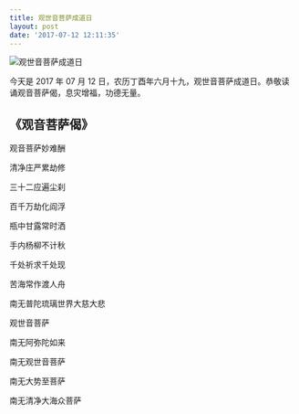 ```yaml
---
title: 观世音菩萨成道日
layout: post
date: '2017-07-12 12:11:35'
---
```


![观世音菩萨成道日](http://img.mp.itc.cn/upload/20160716/85d5eac94a0e4e808148f5dfc16dbb31.jpg)

今天是 2017 年 07 月 12 日，农历丁酉年六月十九，观世音菩萨成道日。恭敬读诵观音菩萨偈，息灾增福，功德无量。

## 《观音菩萨偈》

观音菩萨妙难酬

清净庄严累劫修

三十二应遍尘刹

百千万劫化阎浮

瓶中甘露常时洒

手内杨柳不计秋

千处祈求千处现

苦海常作渡人舟

南无普陀琉璃世界大慈大悲

观世音菩萨

南无阿弥陀如来

南无观世音菩萨

南无大势至菩萨

南无清净大海众菩萨